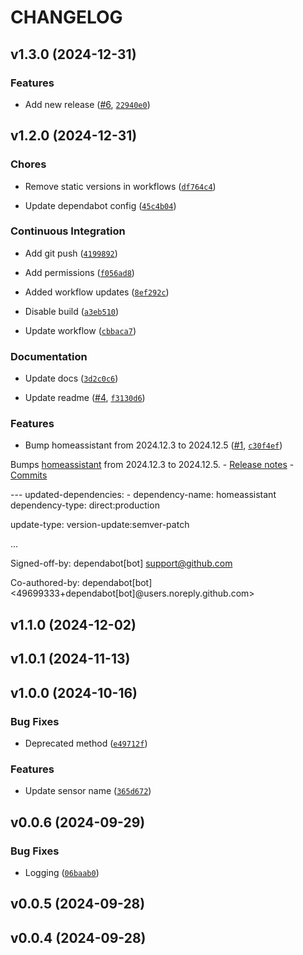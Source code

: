 # CHANGELOG


## v1.3.0 (2024-12-31)

### Features

- Add new release ([#6](https://github.com/aidancopps/ha-frankenergy/pull/6),
  [`22940e0`](https://github.com/aidancopps/ha-frankenergy/commit/22940e0dafb184a6c866aeeac47c2c1905afa712))


## v1.2.0 (2024-12-31)

### Chores

- Remove static versions in workflows
  ([`df764c4`](https://github.com/aidancopps/ha-frankenergy/commit/df764c4d3ac7e51f8b751e667732a9600c9b5192))

- Update dependabot config
  ([`45c4b04`](https://github.com/aidancopps/ha-frankenergy/commit/45c4b046ad10296871e295d5c206af375556bb4d))

### Continuous Integration

- Add git push
  ([`4199892`](https://github.com/aidancopps/ha-frankenergy/commit/41998920452ae8fe46757244c8c421568919fc0f))

- Add permissions
  ([`f056ad8`](https://github.com/aidancopps/ha-frankenergy/commit/f056ad87b520ebbf93376f59b0a1391227af6327))

- Added workflow updates
  ([`8ef292c`](https://github.com/aidancopps/ha-frankenergy/commit/8ef292cdb376e0f6a55af125104e9c373df3ddd4))

- Disable build
  ([`a3eb510`](https://github.com/aidancopps/ha-frankenergy/commit/a3eb510798666a8117171d15e9b135ceaafd9ec9))

- Update workflow
  ([`cbbaca7`](https://github.com/aidancopps/ha-frankenergy/commit/cbbaca70e0cd2b2ac7a4a14f6368dc98c9712986))

### Documentation

- Update docs
  ([`3d2c0c6`](https://github.com/aidancopps/ha-frankenergy/commit/3d2c0c66eee6ba4c6dc52dbd88c2d642017821db))

- Update readme ([#4](https://github.com/aidancopps/ha-frankenergy/pull/4),
  [`f3130d6`](https://github.com/aidancopps/ha-frankenergy/commit/f3130d63bd195c6c68b571839d175ab3b2099cdc))

### Features

- Bump homeassistant from 2024.12.3 to 2024.12.5
  ([#1](https://github.com/aidancopps/ha-frankenergy/pull/1),
  [`c30f4ef`](https://github.com/aidancopps/ha-frankenergy/commit/c30f4ef5a0900fc897eb2330ce0507f7afb44e00))

Bumps [homeassistant](https://github.com/home-assistant/core) from 2024.12.3 to 2024.12.5. -
  [Release notes](https://github.com/home-assistant/core/releases) -
  [Commits](https://github.com/home-assistant/core/compare/2024.12.3...2024.12.5)

--- updated-dependencies: - dependency-name: homeassistant dependency-type: direct:production

update-type: version-update:semver-patch

...

Signed-off-by: dependabot[bot] <support@github.com>

Co-authored-by: dependabot[bot] <49699333+dependabot[bot]@users.noreply.github.com>


## v1.1.0 (2024-12-02)


## v1.0.1 (2024-11-13)


## v1.0.0 (2024-10-16)

### Bug Fixes

- Deprecated method
  ([`e49712f`](https://github.com/aidancopps/ha-frankenergy/commit/e49712f32c0cf7a6874fb4403704f2ca30d1aa79))

### Features

- Update sensor name
  ([`365d672`](https://github.com/aidancopps/ha-frankenergy/commit/365d672fc72c134a138879ec48028b1598c6c96b))


## v0.0.6 (2024-09-29)

### Bug Fixes

- Logging
  ([`06baab0`](https://github.com/aidancopps/ha-frankenergy/commit/06baab0d88cf618cdffddef4a29c43be63b13dcd))


## v0.0.5 (2024-09-28)


## v0.0.4 (2024-09-28)
